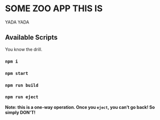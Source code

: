 # SOME ZOO APP THIS IS

YADA YADA

## Available Scripts

You know the drill.

### `npm i`

### `npm start`

### `npm run build`

### `npm run eject`

**Note: this is a one-way operation. Once you `eject`, you can’t go back! So simply DON'T!**
